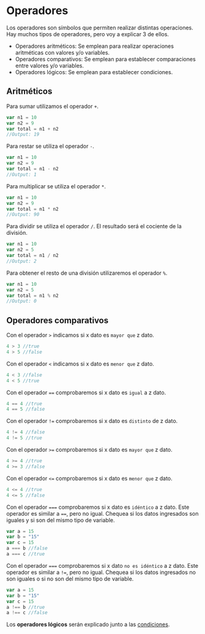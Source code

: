 

# Operadores
Los operadores son símbolos que permiten realizar distintas operaciones. Hay muchos tipos de operadores, pero voy a explicar 3 de ellos.

  *  Operadores aritméticos: Se emplean para realizar operaciones aritméticas con valores y/o variables.
  *  Operadores comparativos: Se emplean para establecer comparaciones entre valores y/o variables.
  *  Operadores lógicos: Se emplean para establecer condiciones.

## Aritméticos

Para sumar utilizamos el operador `+`.

```js
var n1 = 10
var n2 = 9
var total = n1 + n2
//Output: 19
```

Para restar se utiliza el operador `-`.

```js
var n1 = 10
var n2 = 9
var total = n1 - n2
//Output: 1
```

Para multiplicar se utiliza el operador `*`.

```js
var n1 = 10
var n2 = 9
var total = n1 * n2
//Output: 90
```

Para dividir se utiliza el operador `/`. El resultado será el cociente de la división.

```js
var n1 = 10
var n2 = 5
var total = n1 / n2
//Output: 2
```

Para obtener el resto de una división utilizaremos el operador `%`.

```js
var n1 = 10
var n2 = 5
var total = n1 % n2
//Output: 0
```

## Operadores comparativos

Con el operador `>` indicamos si x dato es `mayor que` z dato.

```js
4 > 3 //true
4 > 5 //false
```

Con el operador `<` indicamos si x dato es `menor que` z dato.

```js
4 < 3 //false
4 < 5 //true
```

Con el operador `==` comprobaremos si x dato es `igual` a z dato.

```js
4 == 4 //true
4 == 5 //false
```

Con el operador `!=` comprobaremos si x dato es `distinto` de z dato.

```js
4 != 4 //false
4 != 5 //true
```

Con el operador `>=` comprobaremos si x dato es `mayor que` z dato.

```js
4 >= 4 //true
4 >= 3 //false
```

Con el operador `<=` comprobaremos si x dato es `menor que` z dato.

```js
4 <= 4 //true
4 <= 5 //false
```

Con el operador `===` comprobaremos si x dato es `idéntico` a z dato.
Este operador es similar a `==`, pero no igual.
Chequea si los datos ingresados son iguales y si son del mismo tipo de variable.

```js
var a = 15
var b = "15"
var c = 15
a === b //false
a === c //true
```

Con el operador `===` comprobaremos si x dato `no es idéntico` a z dato.
Este operador es similar a `!=`, pero no igual.
Chequea si los datos ingresados no son iguales o si no son del mismo tipo de variable.

```js
var a = 15
var b = "15"
var c = 15
a !== b //true
a !== c //false
```

Los **operadores lógicos** serán explicado junto a las [condiciones](/js/cond.md).
